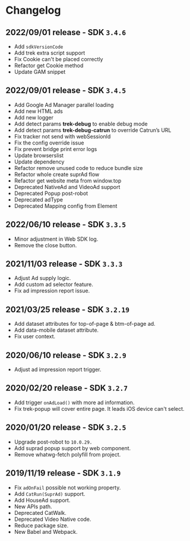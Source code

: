 # Changelog

## 2022/09/01 release - SDK `3.4.6`

* Add `sdkVersionCode`
* Add trek extra script support
* Fix Cookie can't be placed correctly
* Refactor get Cookie method
* Update GAM snippet

## 2022/09/01 release - SDK `3.4.5`

* Add Google Ad Manager parallel loading
* Add new HTML ads
* Add new logger
* Add detect params **trek-debug** to enable debug mode
* Add detect params **trek-debug-catrun** to override Catrun’s URL
* Fix tracker not send with webSessionId
* Fix the config override issue
* Fix prevent bridge print error logs
* Update browserslist
* Update dependency
* Refactor remove unused code to reduce bundle size
* Refactor whole create suprAd flow
* Refactor get website meta from window.top
* Deprecated NativeAd and VideoAd support
* Deprecated Popup post-robot
* Deprecated adType
* Deprecated Mapping config from Element

## 2022/06/10 release - SDK `3.3.5`

* Minor adjustment in Web SDK log.
* Remove the close button.

## 2021/11/03 release - SDK `3.3.3`

* Adjust Ad supply logic.
* Add custom ad selector feature.
* Fix ad impression report issue.

## 2021/03/25 release - SDK `3.2.19`

* Add dataset attributes for top-of-page & btm-of-page ad.
* Add data-mobile dataset attribute.
* Fix user context.

## 2020/06/10 release - SDK `3.2.9`

* Adjust ad impression report trigger.

## 2020/02/20 release - SDK `3.2.7`

* Add trigger `onAdLoad()` with more ad information.
* Fix trek-popup will cover entire page. It leads iOS device can't select.

## 2020/01/20 release - SDK `3.2.5`

* Upgrade post-robot to `10.0.29.`
* Add suprad popup support by web component.
* Remove whatwg-fetch polyfill from project.

## 2019/11/19 release - SDK `3.1.9`

* Fix `adOnFail` possible not working property.
* Add `CatRun(SuprAd)` support.
* Add HouseAd support.
* New APIs path.
* Deprecated CatWalk.
* Deprecated Video Native code.
* Reduce package size.
* New Babel and Webpack.
